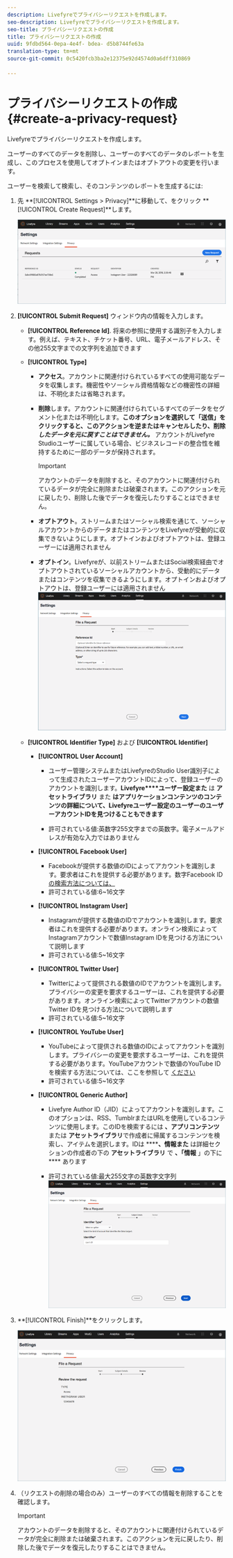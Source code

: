 ```yaml
---
description: Livefyreでプライバシーリクエストを作成します。
seo-description: Livefyreでプライバシーリクエストを作成します。
seo-title: プライバシーリクエストの作成
title: プライバシーリクエストの作成
uuid: 9fdbd564-0epa-4e4f- bdea- d5b8744fe63a
translation-type: tm+mt
source-git-commit: 0c5420fcb3ba2e12375e92d4574d0a6dff310869

---
```



# プライバシーリクエストの作成{#create-a-privacy-request}

Livefyreでプライバシーリクエストを作成します。

ユーザーのすべてのデータを削除し、ユーザーのすべてのデータのレポートを生成し、このプロセスを使用してオプトインまたはオプトアウトの変更を行います。

ユーザーを検索して検索し、そのコンテンツのレポートを生成するには:

1. 先 **[!UICONTROL Settings > Privacy]**に移動して、をクリック **[!UICONTROL Create Request]**します。

   ![](assets/privacypage1.png)

1. **[!UICONTROL Submit Request]** ウィンドウ内の情報を入力します。

   * **[!UICONTROL Reference Id]**. 将来の参照に使用する識別子を入力します。例えば、テキスト、チケット番号、URL、電子メールアドレス、その他255文字までの文字列を追加できます
   * **[!UICONTROL Type]**

      * **アクセス**。アカウントに関連付けられているすべての使用可能なデータを収集します。機密性やソーシャル資格情報などの機密性の詳細は、不明化または省略されます。

      * **削除**します。アカウントに関連付けられているすべてのデータをセグメント化または不明化します。**このオプションを選択して「送信」をクリックすると、このアクションを逆またはキャンセルしたり、削除 *したデータを元に戻すことはできません。*** アカウントがLivefyre Studioユーザーに属している場合、ビジネスレコードの整合性を維持するために一部のデータが保持されます。

         >[!IMPORTANT]
         >
         >アカウントのデータを削除すると、そのアカウントに関連付けられているデータが完全に削除または破棄されます。このアクションを元に戻したり、削除した後でデータを復元したりすることはできません。

      * **オプトアウト**。ストリームまたはソーシャル検索を通じて、ソーシャルアカウントからのデータまたはコンテンツをLivefyreが受動的に収集できないようにします。オプトインおよびオプトアウトは、登録ユーザーには適用されません
      * **オプトイン**。Livefyreが、以前ストリームまたはSocial検索経由でオプトアウトされているソーシャルアカウントから、受動的にデータまたはコンテンツを収集できるようにします。オプトインおよびオプトアウトは、登録ユーザーには適用されません
      ![](assets/privacypage2.png)

   * **[!UICONTROL Identifier Type]** および **[!UICONTROL Identifier]**

      * **[!UICONTROL User Account]**

         * ユーザー管理システムまたはLivefyreのStudio User識別子によって生成されたユーザーアカウントIDによって、登録ユーザーのアカウントを識別します。**Livefyre****ユーザー設定また** は **アセットライブラリ** また **はアプリケーションコンテンツのコンテンツの詳細について、Livefyreユーザー設定のユーザーのユーザーアカウントIDを見つけることもできます**

         * 許可されている値:英数字255文字までの英数字。電子メールアドレスが有効な入力ではありません
      * **[!UICONTROL Facebook User]**

         * Facebookが提供する数値のIDによってアカウントを識別します。要求者はこれを提供する必要があります。数字Facebook ID [の検索方法については、](https://www.facebook.com/help/1397933243846983?helpref=faq_content)
         * 許可されている値:6~16文字
      * **[!UICONTROL Instagram User]**

         * Instagramが提供する数値のIDでアカウントを識別します。要求者はこれを提供する必要があります。オンライン検索によってInstagramアカウントで数値Instagram IDを見つける方法について説明します
         * 許可されている値:5~16文字
      * **[!UICONTROL Twitter User]**

         * Twitterによって提供される数値のIDでアカウントを識別します。プライバシーの変更を要求するユーザーは、これを提供する必要があります。オンライン検索によってTwitterアカウントの数値Twitter IDを見つける方法について説明します
         * 許可されている値:5~16文字
      * **[!UICONTROL YouTube User]**

         * YouTubeによって提供される数値のIDによってアカウントを識別します。プライバシーの変更を要求するユーザーは、これを提供する必要があります。YouTubeアカウントで数値のYouTube IDを検索する方法については、ここを参照して [ください](https://support.google.com/youtube/answer/3250431?hl=en)
         * 許可されている値:5~16文字
      * **[!UICONTROL Generic Author]**

         * Livefyre Author ID（JID）によってアカウントを識別します。このオプションは、RSS、TumblrまたはURLを使用しているコンテンツに使用します。このIDを検索するには **、アプリコンテンツ** または **アセットライブラリ**で作成者に帰属するコンテンツを検索し、アイテムを選択します。IDは ******、情報また** は詳細セクションの作成者の下の **アセットライブラリ** で **、「情報** 」の下に **** あります

         * 許可されている値:最大255文字の英数字文字列
         ![](assets/privacypage3.png)








1. **[!UICONTROL Finish]**をクリックします。

   ![](assets/privacypage4.png)

1. （リクエストの削除の場合のみ）ユーザーのすべての情報を削除することを確認します。

   >[!IMPORTANT]
   >
   >アカウントのデータを削除すると、そのアカウントに関連付けられているデータが完全に削除または破棄されます。このアクションを元に戻したり、削除した後でデータを復元したりすることはできません。

